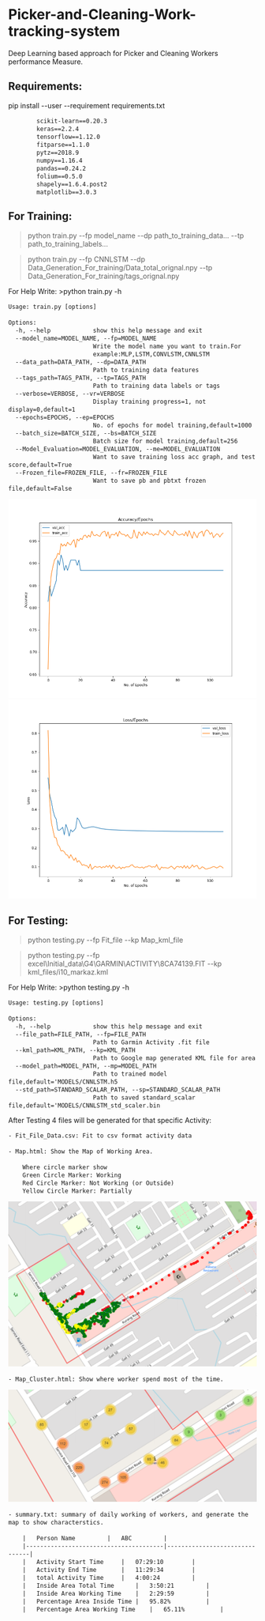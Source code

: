 # Picker-and-Cleaning-Work-tracking-system
Deep Learning based approach for Picker and Cleaning Workers performance Measure. 

## Requirements:

pip install --user --requirement requirements.txt

			scikit-learn==0.20.3
			keras==2.2.4
			tensorflow==1.12.0
			fitparse==1.1.0
			pytz==2018.9
			numpy==1.16.4
			pandas==0.24.2
			folium==0.5.0
			shapely==1.6.4.post2
			matplotlib==3.0.3

## For Training:

>python train.py --fp model_name --dp path_to_training_data... --tp path_to_training_labels...

>python train.py --fp CNNLSTM --dp Data_Generation_For_training/Data_total_orignal.npy --tp Data_Generation_For_training/tags_orignal.npy


For Help Write:
	>python train.py -h


	Usage: train.py [options]

	Options:
	  -h, --help            show this help message and exit
	  --model_name=MODEL_NAME, --fp=MODEL_NAME
							Write the model name you want to train.For
							example:MLP,LSTM,CONVLSTM,CNNLSTM
	  --data_path=DATA_PATH, --dp=DATA_PATH
							Path to training data features
	  --tags_path=TAGS_PATH, --tp=TAGS_PATH
							Path to training data labels or tags
	  --verbose=VERBOSE, --vr=VERBOSE
							Display training progress=1, not display=0,default=1
	  --epochs=EPOCHS, --ep=EPOCHS
							No. of epochs for model training,default=1000
	  --batch_size=BATCH_SIZE, --bs=BATCH_SIZE
							Batch size for model training,default=256
	  --Model_Evaluation=MODEL_EVALUATION, --me=MODEL_EVALUATION
							Want to save training loss acc graph, and test score,default=True
	  --Frozen_file=FROZEN_FILE, --fr=FROZEN_FILE
							Want to save pb and pbtxt frozen file,default=False
						

![CNN LSTM Accuracy Training and validation](Images/CNNLSTM_acc.png)
![CNN LSTM Loss Training and validation](Images/CNNLSTM_loss.png)


## For Testing:
>python testing.py --fp Fit_file --kp Map_kml_file

>python testing.py --fp excel\Initial_data\G4\GARMIN\ACTIVITY\8CA74139.FIT --kp kml_files/i10_markaz.kml

For Help Write:
	>python testing.py -h

	Usage: testing.py [options]

	Options:
	  -h, --help            show this help message and exit
	  --file_path=FILE_PATH, --fp=FILE_PATH
							Path to Garmin Activity .fit file
	  --kml_path=KML_PATH, --kp=KML_PATH
							Path to Google map generated KML file for area
	  --model_path=MODEL_PATH, --mp=MODEL_PATH
							Path to trained model file,default='MODELS/CNNLSTM.h5
	  --std_path=STANDARD_SCALAR_PATH, --sp=STANDARD_SCALAR_PATH
							Path to saved standard_scalar file,default='MODELS/CNNLSTM_std_scaler.bin
							

After Testing 4 files will be generated for that specific Activity:

	- Fit_File_Data.csv: Fit to csv format activity data
	
	- Map.html: Show the Map of Working Area.
		
		Where circle marker show
		Green Circle Marker: Working
		Red Circle Marker: Not Working (or Outside)
		Yellow Circle Marker: Partially
		
![Marked Map Area](Images/map.png)

	- Map_Cluster.html: Show where worker spend most of the time.
	
![Marked Map Area](Images/cluster_map.png)

	- summary.txt: summary of daily working of workers, and generate the map to show characterstics.
	
		|	Person Name			|	ABC			|
		|---------------------------------------|-------------------------------|
		|	Activity Start Time		|	07:29:10		|
		|	Activity End Time		|	11:29:34		|
		|	total Activity Time		|	4:00:24			|
		|	Inside Area Total Time		|	3:50:21			|
		|	Inside Area Working Time	|	2:29:59			|
		|	Percentage Area Inside Time	|	95.82%			|
		|	Percentage Area Working Time	|	65.11%			|

